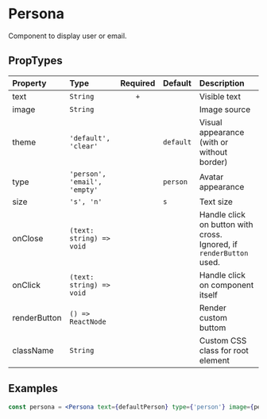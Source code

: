 # Persona

Component to display user or email.

## PropTypes

| Property     | Type                         | Required | Default   | Description                                                         |
| :----------- | :--------------------------- | :------: | :-------- | :------------------------------------------------------------------ |
| text         | `String`                     |   `+`    |           | Visible text                                                        |
| image        | `String`                     |          |           | Image source                                                        |
| theme        | `'default', 'clear'`         |          | `default` | Visual appearance (with or without border)                          |
| type         | `'person', 'email', 'empty'` |          | `person`  | Avatar appearance                                                   |
| size         | `'s', 'n'`                   |          | `s`       | Text size                                                           |
| onClose      | `(text: string) => void`     |          |           | Handle click on button with cross. Ignored, if `renderButton` used. |
| onClick      | `(text: string) => void`     |          |           | Handle click on component itself                                    |
| renderButton | `() => ReactNode`            |          |           | Render custom buttom                                                |
| className    | `String`                     |          |           | Custom CSS class for root element                                   |

## Examples

```jsx
const persona = <Persona text={defaultPerson} type={'person'} image={personImg} />;
```
